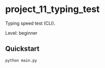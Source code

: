 # project_11_typing_test

Typing speed test (CLI).

Level: beginner

## Quickstart

```bash
python main.py
```
